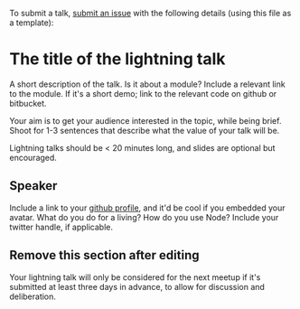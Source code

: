 To submit a talk, [submit an issue](http://github.com/baynode/baynode/issues) with the following details (using this file as a template):

# The title of the lightning talk

A short description of the talk. Is it about a module? Include a relevant link to the module. If it's a short demo; link
to the relevant code on github or bitbucket.

Your aim is to get your audience interested in the topic, while being brief. Shoot for 1-3 sentences
that describe what the value of your talk will be. 

Lightning talks should be < 20 minutes long, and slides are optional but encouraged.

## Speaker <Your Name>

Include a link to your [github profile](https://github.com/baynode/), and it'd be cool if you 
embedded your avatar. What do you do for a living? How do you use Node? Include your twitter handle, if
applicable.

## Remove this section after editing

Your lightning talk will only be considered for the next meetup if it's submitted at least three days in advance, to allow for discussion
and deliberation.
